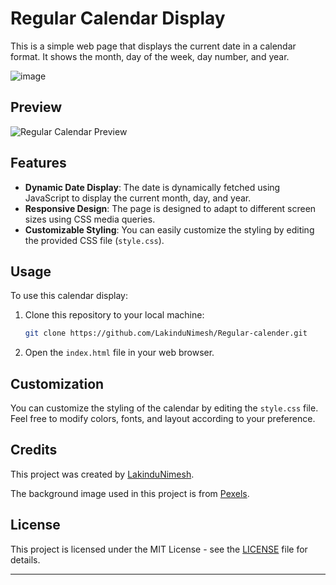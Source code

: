 # Regular Calendar Display

This is a simple web page that displays the current date in a calendar format. It shows the month, day of the week, day number, and year.

![image](https://github.com/LakinduNimesh/Regular-calender/assets/149768006/c09eb089-a114-4633-abf9-8a503eee58b2)


## Preview

![Regular Calendar Preview](preview.png)

## Features

- **Dynamic Date Display**: The date is dynamically fetched using JavaScript to display the current month, day, and year.
- **Responsive Design**: The page is designed to adapt to different screen sizes using CSS media queries.
- **Customizable Styling**: You can easily customize the styling by editing the provided CSS file (`style.css`).

## Usage

To use this calendar display:

1. Clone this repository to your local machine:

   ```bash
   git clone https://github.com/LakinduNimesh/Regular-calender.git
   ```

2. Open the `index.html` file in your web browser.

## Customization

You can customize the styling of the calendar by editing the `style.css` file. Feel free to modify colors, fonts, and layout according to your preference.

## Credits

This project was created by [LakinduNimesh](https://github.com/LakinduNimesh). 

The background image used in this project is from [Pexels](https://www.pexels.com/).

## License

This project is licensed under the MIT License - see the [LICENSE](LICENSE) file for details.

---

